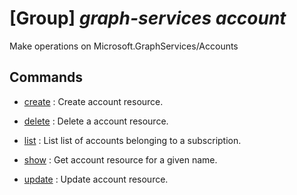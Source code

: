 # [Group] _graph-services account_

Make operations on Microsoft.GraphServices/Accounts

## Commands

- [create](/Commands/graph-services/account/_create.md)
: Create account resource.

- [delete](/Commands/graph-services/account/_delete.md)
: Delete a account resource.

- [list](/Commands/graph-services/account/_list.md)
: List list of accounts belonging to a subscription.

- [show](/Commands/graph-services/account/_show.md)
: Get account resource for a given name.

- [update](/Commands/graph-services/account/_update.md)
: Update account resource.
